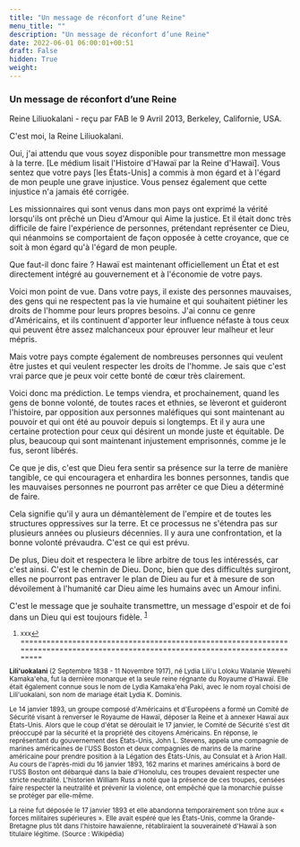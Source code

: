 ```yaml
---
title: "Un message de réconfort d’une Reine"
menu_title: ""
description: "Un message de réconfort d’une Reine"
date: 2022-06-01 06:00:01+00:51
draft: False
hidden: True
weight:
---
```

### Un message de réconfort d’une Reine

Reine Liliuokalani - reçu par FAB le 9 Avril 2013, Berkeley, Californie, USA.

C'est moi, la Reine Liliuokalani.

Oui, j'ai attendu que vous soyez disponible pour transmettre mon message à la terre. [Le médium lisait l'Histoire d'Hawaï par la Reine d'Hawaï]. Vous sentez que votre pays [les États-Unis] a commis à mon égard et à l'égard de mon peuple une grave injustice. Vous pensez également que cette injustice n'a jamais été corrigée.

Les missionnaires qui sont venus dans mon pays ont exprimé la vérité lorsqu'ils ont prêché un Dieu d'Amour qui Aime la justice. Et il était donc très difficile de faire l'expérience de personnes, prétendant représenter ce Dieu, qui néanmoins se comportaient de façon opposée à cette croyance, que ce soit à mon égard qu'à l'égard de mon peuple.

Que faut-il donc faire ? Hawaï est maintenant officiellement un État et est directement intégré au gouvernement et à l'économie de votre pays.

Voici mon point de vue. Dans votre pays, il existe des personnes mauvaises, des gens qui ne respectent pas la vie humaine et qui souhaitent piétiner les droits de l'homme pour leurs propres besoins. J'ai connu ce genre d'Américains, et ils continuent d'apporter leur influence néfaste à tous ceux qui peuvent être assez malchanceux pour éprouver leur malheur et leur mépris.

Mais votre pays compte également de nombreuses personnes qui veulent être justes et qui veulent respecter les droits de l'homme. Je sais que c'est vrai parce que je peux voir cette bonté de cœur très clairement.

Voici donc ma prédiction. Le temps viendra, et prochainement, quand les gens de bonne volonté, de toutes races et ethnies, se lèveront et guideront l'histoire, par opposition aux personnes maléfiques qui sont maintenant au pouvoir et qui ont été au pouvoir depuis si longtemps. Et il y aura une certaine protection pour ceux qui désirent un monde juste et équitable. De plus, beaucoup qui sont maintenant injustement emprisonnés, comme je le fus, seront libérés.

Ce que je dis, c'est que Dieu fera sentir sa présence sur la terre de manière tangible, ce qui encouragera et enhardira les bonnes personnes, tandis que les mauvaises personnes ne pourront pas arrêter ce que Dieu a déterminé de faire.

Cela signifie qu'il y aura un démantèlement de l'empire et de toutes les structures oppressives sur la terre. Et ce processus ne s'étendra pas sur plusieurs années ou plusieurs décennies. Il y aura une confrontation, et la bonne volonté prévaudra. C'est ce qui est prévu.

De plus, Dieu doit et respectera le libre arbitre de tous les intéressés, car c'est ainsi. C'est le chemin de Dieu. Donc, bien que des difficultés surgiront, elles ne pourront pas entraver le plan de Dieu au fur et à mesure de son dévoilement à l'humanité car Dieu aime les humains avec un Amour infini.

C'est le message que je souhaite transmettre, un message d'espoir et de foi dans un Dieu qui est toujours fidèle.
<sup id="a1">[1](#f1)</sup>
<small>
1. <large id="f1"> xxx[↩](#a1)
=================================================================================================================================

**Lili'uokalani** (2 Septembre 1838 - 11 Novembre 1917), né Lydia Lili'u Loloku Walanie Wewehi Kamaka'eha, fut la dernière monarque et la seule reine régnante du Royaume d'Hawaï. Elle était également connue sous le nom de Lydia Kamaka'eha Paki, avec le nom royal choisi de Lili'uokalani, son nom de mariage était Lydia K. Dominis.

Le 14 janvier 1893, un groupe composé d'Américains et d'Européens a formé un Comité de Sécurité visant à renverser le Royaume de Hawaï, déposer la Reine et à annexer Hawaï aux États-Unis. Alors que le coup d'état se déroulait le 17 janvier, le Comité de Sécurité s'est dit préoccupé par la sécurité et la propriété des citoyens Américains. En réponse, le représentant du gouvernement des États-Unis, John L. Stevens, appela une compagnie de marines américaines de l'USS Boston et deux compagnies de marins de la marine américaine pour prendre position à la Légation des États-Unis, au Consulat et à Arion Hall. Au cours de l'après-midi du 16 janvier 1893, 162 marins et marines américains à bord de l'USS Boston ont débarqué dans la baie d'Honolulu, ces troupes devaient respecter une stricte neutralité. L'historien William Russ a noté que la présence de ces troupes, censées faire respecter la neutralité et prévenir la violence, ont empêché que la monarchie puisse se protéger par elle-même.

La reine fut déposée le 17 janvier 1893 et elle abandonna temporairement son trône aux « forces militaires supérieures ». Elle avait espéré que les États-Unis, comme la Grande-Bretagne plus tôt dans l'histoire hawaïenne, rétabliraient la souveraineté d'Hawaï à son titulaire légitime. (Source : Wikipédia)
